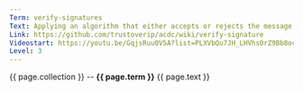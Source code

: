 ```yaml
---
Term: verify-signatures
Text: Applying an algorithm that either accepts or rejects the message's claim to authenticity
Link: https://github.com/trustoverip/acdc/wiki/verify-signature
Videostart: https://youtu.be/GqjsRuu0V5A?list=PLXVbQu7JH_LHVhs0rZ9Bb8ocyKlPljkaG&t=05m32s
Level: 3
---
```


{{ page.collection }} -- **{{ page.term }}**
   {{ page.text }} 

